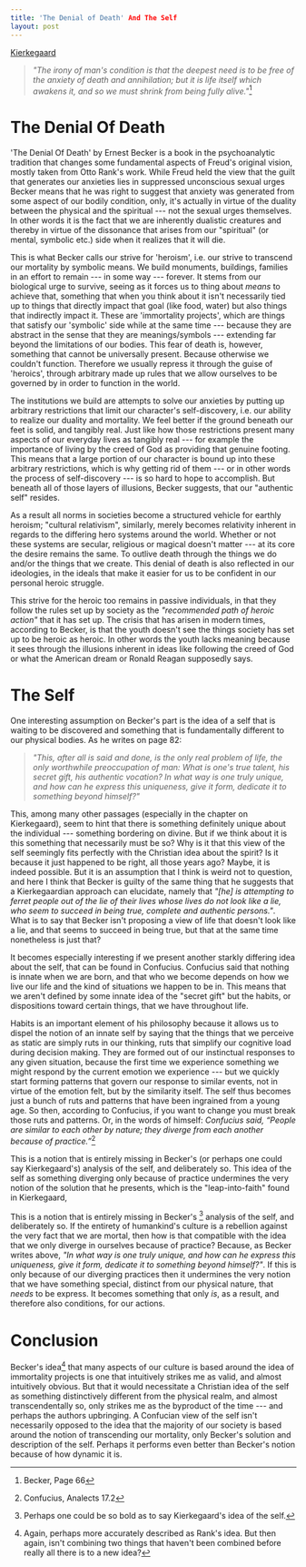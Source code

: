 ```yaml
---
title: 'The Denial of Death' And The Self
layout: post
---
```


[Kierkegaard](images/kierkegaard.jpg)

> *"The irony of man's condition is that the deepest need is to be free of the anxiety of death and annihilation; but it is life itself which awakens it, and so we must shrink from being fully alive."*[^1]

# The Denial Of Death

'The Denial Of Death' by Ernest Becker is a book in the psychoanalytic tradition that changes some fundamental aspects of Freud's original vision, mostly taken from Otto Rank's work. While Freud held the view that the guilt that generates our anxieties lies in suppressed unconscious sexual urges Becker means that he was right to suggest that anxiety was generated from some aspect of our bodily condition, only, it's actually in virtue of the duality between the physical and the spiritual --- not the sexual urges themselves. In other words it is the fact that we are inherently dualistic creatures and thereby in virtue of the dissonance that arises from our "spiritual" (or mental, symbolic etc.) side when it realizes that it will die. 

This is what Becker calls our strive for 'heroism', i.e. our strive to transcend our mortality by symbolic means. We build monuments, buildings, families in an effort to remain --- in some way --- forever. It stems from our biological urge to survive, seeing as it forces us to thing about *means* to achieve that, something that when you think about it isn't necessarily tied up to things that directly impact that goal (like food, water) but also things that indirectly impact it. These are 'immortality projects', which are things that satisfy our 'symbolic' side while at the same time --- because they are abstract in the sense that they are meanings/symbols --- extending far beyond the limitations of our bodies. This fear of death is, however, something that cannot be universally present. Because otherwise we couldn't function. Therefore we usually repress it through the guise of 'heroics', through arbitrary made up rules that we allow ourselves to be governed by in order to function in the world. 

The institutions we build are attempts to solve our anxieties by putting up arbitrary restrictions that limit our character's self-discovery, i.e. our ability to realize our duality and mortality. We feel better if the ground beneath our feet is solid, and tangibly real. Just like how those restrictions present many aspects of our everyday lives as tangibly real --- for example the importance of living by the creed of God as providing that genuine footing. This means that a large portion of our character is bound up into these arbitrary restrictions, which is why getting rid of them --- or in other words the process of self-discovery --- is so hard to hope to accomplish. But beneath all of those layers of illusions, Becker suggests, that our "authentic self" resides. 

As a result all norms in societies become a structured vehicle for earthly heroism; "cultural relativism", similarly, merely becomes relativity inherent in regards to the differing hero systems around the world. Whether or not these systems are secular, religious or magical doesn't matter --- at its core the desire remains the same. To outlive death through the things we do and/or the things that we create. This denial of death is also reflected in our ideologies, in the ideals that make it easier for us to be confident in our personal heroic struggle.

This strive for the heroic too remains in passive individuals, in that they follow the rules set up by society as the *"recommended path of heroic action"* that it has set up. The crisis that has arisen in modern times, according to Becker, is that the youth doesn't see the things society has set up to be heroic as heroic. In other words the youth lacks meaning because it sees through the illusions inherent in ideas like following the creed of God or what the American dream or Ronald Reagan supposedly says.

# The Self

One interesting assumption on Becker's part is the idea of a self that is waiting to be discovered and something that is fundamentally different to our physical bodies. As he writes on page 82: 

> *"This, after all is said and done, is the only real problem of life, the only worthwhile preoccupation of man: What is one's true talent, his secret gift, his authentic vocation? In what way is one truly unique, and how can he express this uniqueness, give it form, dedicate it to something beyond himself?"*

This, among many other passages (especially in the chapter on Kierkegaard), seem to hint that there is something definitely unique about the individual --- something bordering on divine. But if we think about it is this something that necessarily must be so? Why is it that this view of the self seemingly fits perfectly with the Christian idea about the spirit? Is it because it just happened to be right, all those years ago? Maybe, it is indeed possible. But it is an assumption that I think is weird not to question, and here I think that Becker is guilty of the same thing that he suggests that a Kierkegaardian approach can elucidate, namely that *"[he] is attempting to ferret people out of the lie of their lives whose lives do not look like a lie, who seem to succeed in being true, complete and authentic persons."*. What is to say that Becker isn't proposing a view of life that doesn't look like a lie, and that seems to succeed in being true, but that at the same time nonetheless is just that?

It becomes especially interesting if we present another starkly differing idea about the self, that can be found in Confucius. Confucius said that nothing is innate when we are born, and that who we become depends on how we live our life and the kind of situations we happen to be in. This means that we aren't defined by some innate idea of the "secret gift" but the habits, or dispositions toward certain things, that we have throughout life. 

Habits is an important element of his philosophy because it allows us to dispel the notion of an innate self by saying that the things that we perceive as static are simply ruts in our thinking, ruts that simplify our cognitive load during decision making. They are formed out of our instinctual responses to any given situation, because the first time we experience something we might respond by the current emotion we experience --- but we quickly start forming patterns that govern our response to similar events, not in virtue of the emotion felt, but by the similarity itself. The self thus becomes just a bunch of ruts and patterns that have been ingrained from a young age. So then, according to Confucius, if you want to change you must break those ruts and patterns. Or, in the words of himself: *Confucius said, “People are similar to each other by nature; they diverge from each another because of practice.”*[^2]

This is a notion that is entirely missing in Becker's (or perhaps one could say Kierkegaard's) analysis of the self, and deliberately so. This idea of the self as something diverging only because of practice undermines the very notion of the solution that he presents, which is the "leap-into-faith" found in Kierkegaard, 

This is a notion that is entirely missing in Becker's [^3] analysis of the self, and deliberately so. If the entirety of humankind's culture is a rebellion against the very fact that we are mortal, then how is that compatible with the idea that we only diverge in ourselves because of practice? Because, as Becker writes above, *"In what way is one truly unique, and how can he express this uniqueness, give it form, dedicate it to something beyond himself?"*. If this is only because of our diverging practices then it undermines the very notion that we have something special, distinct from our physical nature, that *needs* to be express. It becomes something that only *is*, as a result, and therefore also conditions, for our actions. 

# Conclusion

Becker's idea[^4] that many aspects of our culture is based around the idea of immortality projects is one that intuitively strikes me as valid, and almost intuitively obvious. But that it would necessitate a Christian idea of the self as something distinctively different from the physical realm, and almost transcendentally so, only strikes me as the byproduct of the time --- and perhaps the authors upbringing. A Confucian view of the self isn't necessarily opposed to the idea that the majority of our society is based around the notion of transcending our mortality, only Becker's solution and description of the self. Perhaps it performs even better than Becker's notion because of how dynamic it is.



<!-- footnotes --> 

[^1]: Becker, Page 66
[^2]: Confucius, Analects 17.2
[^3]: Perhaps one could be so bold as to say Kierkegaard's idea of the self.
[^4]: Again, perhaps more accurately described as Rank's idea. But then again, isn't combining two things that haven't been combined before really all there is to a new idea?
